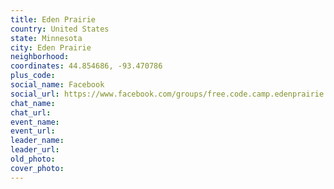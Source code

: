 ```yaml
---
title: Eden Prairie
country: United States
state: Minnesota
city: Eden Prairie
neighborhood: 
coordinates: 44.854686, -93.470786
plus_code:
social_name: Facebook
social_url: https://www.facebook.com/groups/free.code.camp.edenprairie
chat_name:
chat_url:
event_name:
event_url:
leader_name:
leader_url:
old_photo: 
cover_photo:
---
```

